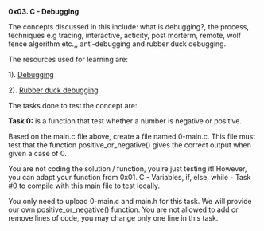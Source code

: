 **0x03. C - Debugging**

The concepts discussed in this include: what is debugging?, the process, techniques e.g tracing, interactive, acticity, post morterm, remote, wolf fence algorithm etc.,, anti-debugging and rubber duck debugging.

The resources used for learning are: 

1). [Debugging](https://en.wikipedia.org/wiki/Debugging)

2). [Rubber duck debugging](https://www.thoughtfulcode.com/rubber-duck-debugging-psychology/)

The tasks done to test the concept are:

**Task 0:** []() is a function that test whether a number is negative or positive.

Based on the main.c file above, create a file named 0-main.c. This file must test that the function positive_or_negative() gives the correct output when given a case of 0.

You are not coding the solution / function, you’re just testing it! However, you can adapt your function from 0x01. C - Variables, if, else, while - Task #0 to compile with this main file to test locally.

You only need to upload 0-main.c and main.h for this task. We will provide our own positive_or_negative() function.
You are not allowed to add or remove lines of code, you may change only one line in this task.
